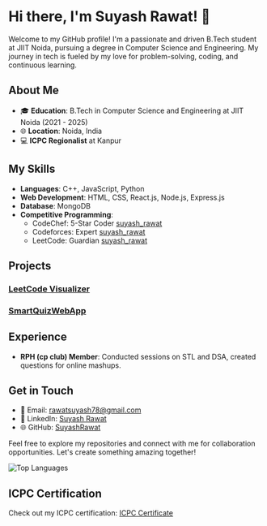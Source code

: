 # Hi there, I'm Suyash Rawat! 👋

Welcome to my GitHub profile! I'm a passionate and driven B.Tech student at JIIT Noida, pursuing a degree in Computer Science and Engineering. My journey in tech is fueled by my love for problem-solving, coding, and continuous learning.

## About Me

- 🎓 **Education**: B.Tech in Computer Science and Engineering at JIIT Noida (2021 - 2025)
- 🌐 **Location**: Noida, India
- 💻 **ICPC Regionalist** at Kanpur

## My Skills

- **Languages**: C++, JavaScript, Python
- **Web Development**: HTML, CSS, React.js, Node.js, Express.js
- **Database**: MongoDB
- **Competitive Programming**:
  - CodeChef: 5-Star Coder [suyash_rawat](https://www.codechef.com/users/stackenqueue2)
  - Codeforces: Expert [suyash_rawat](https://codeforces.com/profile/Suyash_R10)
  - LeetCode: Guardian [suyash_rawat](https://leetcode.com/stackenqueue2/)

## Projects

### [LeetCode Visualizer](https://lc-insight.netlify.app/)

### [SmartQuizWebApp](https://smartquizwebapp.onrender.com)

## Experience

- **RPH (cp club) Member**: Conducted sessions on STL and DSA, created questions for online mashups.

## Get in Touch

- 📧 Email: [rawatsuyash78@gmail.com](mailto:rawatsuyash78@gmail.com)
- 💼 LinkedIn: [Suyash Rawat](https://www.linkedin.com/in/suyashrawat/)
- 🌐 GitHub: [SuyashRawat](https://github.com/SuyashRawat)

Feel free to explore my repositories and connect with me for collaboration opportunities. Let's create something amazing together!

![Top Languages](https://github-readme-stats.vercel.app/api/top-langs/?username=SuyashRawat&layout=compact&theme=radical)


## ICPC Certification
Check out my ICPC certification: [ICPC Certificate](https://drive.google.com/file/d/1KzswFp6ZUPdj0r5VSY9MrxI4dDUFtRZ4/view?usp=sharing)
